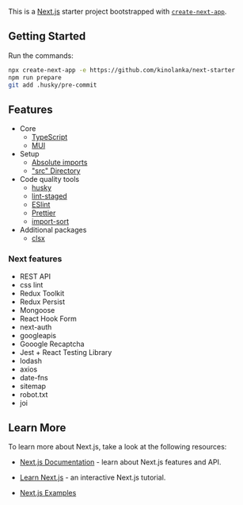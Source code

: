 This is a [Next.js](https://nextjs.org/) starter project bootstrapped with [`create-next-app`](https://github.com/vercel/next.js/tree/canary/packages/create-next-app).

## Getting Started

Run the commands:

```bash
npx create-next-app -e https://github.com/kinolanka/next-starter
npm run prepare
git add .husky/pre-commit
```

## Features

- Core
    - [TypeScript](https://github.com/microsoft/TypeScript)
    - [MUI](https://github.com/mui-org/material-ui)
- Setup
    - [Absolute imports](https://nextjs.org/docs/advanced-features/module-path-aliases)
    - ["src" Directory](https://nextjs.org/docs/advanced-features/src-directory)
- Code quality tools
  - [husky](https://github.com/typicode/husky)
  - [lint-staged](https://github.com/okonet/lint-staged)
  - [ESlint](https://github.com/eslint/eslint)
  - [Prettier](https://github.com/prettier/prettier)
  - [import-sort](https://github.com/renke/import-sort)
- Additional packages
  - [clsx](https://github.com/lukeed/clsx)

### Next features

- REST API
- css lint
- Redux Toolkit
- Redux Persist
- Mongoose
- React Hook Form
- next-auth
- googleapis
- Gooogle Recaptcha
- Jest + React Testing Library
- lodash
- axios
- date-fns
- sitemap
- robot.txt
- joi

## Learn More

To learn more about Next.js, take a look at the following resources:

- [Next.js Documentation](https://nextjs.org/docs) - learn about Next.js features and API.
- [Learn Next.js](https://nextjs.org/learn) - an interactive Next.js tutorial.

- [Next.js Examples](https://github.com/vercel/next.js/tree/canary/examples)
